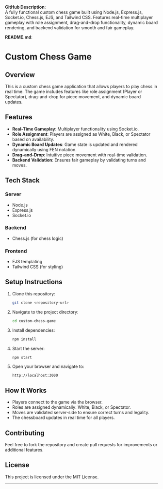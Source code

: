 **GitHub Description**:  
A fully functional custom chess game built using Node.js, Express.js, Socket.io, Chess.js, EJS, and Tailwind CSS. Features real-time multiplayer gameplay with role assignment, drag-and-drop functionality, dynamic board rendering, and backend validation for smooth and fair gameplay.  

**README.md**:  

# Custom Chess Game  

## Overview  
This is a custom chess game application that allows players to play chess in real time. The game includes features like role assignment (Player or Spectator), drag-and-drop for piece movement, and dynamic board updates.  

## Features  
- **Real-Time Gameplay**: Multiplayer functionality using Socket.io.  
- **Role Assignment**: Players are assigned as White, Black, or Spectator based on availability.  
- **Dynamic Board Updates**: Game state is updated and rendered dynamically using FEN notation.  
- **Drag-and-Drop**: Intuitive piece movement with real-time validation.  
- **Backend Validation**: Ensures fair gameplay by validating turns and moves.  

## Tech Stack  
### Server  
- Node.js  
- Express.js  
- Socket.io  

### Backend  
- Chess.js (for chess logic)  

### Frontend  
- EJS templating  
- Tailwind CSS (for styling)  

## Setup Instructions  
1. Clone this repository:  
   ```bash  
   git clone <repository-url>  
   ```  

2. Navigate to the project directory:  
   ```bash  
   cd custom-chess-game  
   ```  

3. Install dependencies:  
   ```bash  
   npm install  
   ```  

4. Start the server:  
   ```bash  
   npm start  
   ```  

5. Open your browser and navigate to:  
   ```
   http://localhost:3000  
   ```  

## How It Works  
- Players connect to the game via the browser.  
- Roles are assigned dynamically: White, Black, or Spectator.  
- Moves are validated server-side to ensure correct turns and legality.  
- The chessboard updates in real time for all players.  

## Contributing  
Feel free to fork the repository and create pull requests for improvements or additional features.  

## License  
This project is licensed under the MIT License.  

---  
